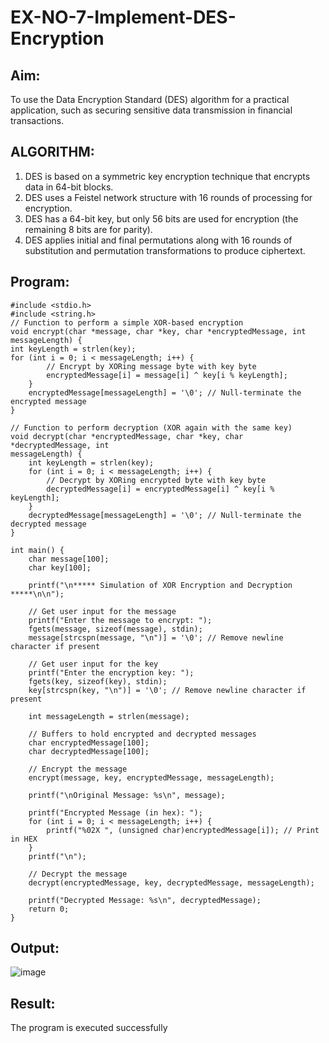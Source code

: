 # EX-NO-7-Implement-DES-Encryption

## Aim:

To use the Data Encryption Standard (DES) algorithm for a practical application, such as securing sensitive data transmission in financial transactions.

## ALGORITHM:

1. DES is based on a symmetric key encryption technique that encrypts data in 64-bit blocks.
2. DES uses a Feistel network structure with 16 rounds of processing for encryption.
3. DES has a 64-bit key, but only 56 bits are used for encryption (the remaining 8 bits are for parity).
4. DES applies initial and final permutations along with 16 rounds of substitution and permutation transformations to produce ciphertext.

## Program:
```
#include <stdio.h> 
#include <string.h> 
// Function to perform a simple XOR-based encryption 
void encrypt(char *message, char *key, char *encryptedMessage, int messageLength) { 
int keyLength = strlen(key); 
for (int i = 0; i < messageLength; i++) { 
        // Encrypt by XORing message byte with key byte 
        encryptedMessage[i] = message[i] ^ key[i % keyLength]; 
    } 
    encryptedMessage[messageLength] = '\0'; // Null-terminate the encrypted message 
} 
 
// Function to perform decryption (XOR again with the same key) 
void decrypt(char *encryptedMessage, char *key, char *decryptedMessage, int 
messageLength) { 
    int keyLength = strlen(key); 
    for (int i = 0; i < messageLength; i++) { 
        // Decrypt by XORing encrypted byte with key byte 
        decryptedMessage[i] = encryptedMessage[i] ^ key[i % keyLength]; 
    } 
    decryptedMessage[messageLength] = '\0'; // Null-terminate the decrypted message 
} 
 
int main() { 
    char message[100]; 
    char key[100]; 
 
    printf("\n***** Simulation of XOR Encryption and Decryption *****\n\n"); 
 
    // Get user input for the message 
    printf("Enter the message to encrypt: "); 
    fgets(message, sizeof(message), stdin); 
    message[strcspn(message, "\n")] = '\0'; // Remove newline character if present 
 
    // Get user input for the key 
    printf("Enter the encryption key: "); 
    fgets(key, sizeof(key), stdin); 
    key[strcspn(key, "\n")] = '\0'; // Remove newline character if present 
 
    int messageLength = strlen(message); 
 
    // Buffers to hold encrypted and decrypted messages 
    char encryptedMessage[100]; 
    char decryptedMessage[100]; 
 
    // Encrypt the message 
    encrypt(message, key, encryptedMessage, messageLength); 
 
    printf("\nOriginal Message: %s\n", message); 
     
    printf("Encrypted Message (in hex): "); 
    for (int i = 0; i < messageLength; i++) { 
        printf("%02X ", (unsigned char)encryptedMessage[i]); // Print in HEX 
    } 
    printf("\n"); 
 
    // Decrypt the message 
    decrypt(encryptedMessage, key, decryptedMessage, messageLength); 
 
    printf("Decrypted Message: %s\n", decryptedMessage); 
    return 0; 
}
```



## Output:

![image](https://github.com/user-attachments/assets/0ae5c431-46e8-4aa5-b851-81f33853e3a2)

## Result:
  The program is executed successfully

